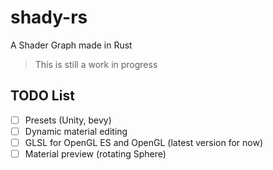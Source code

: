 # shady-rs
A Shader Graph made in Rust

> This is still a work in progress

## TODO List

- [ ] Presets (Unity, bevy)
- [ ] Dynamic material editing
- [ ] GLSL for OpenGL ES and OpenGL (latest version for now)
- [ ] Material preview (rotating Sphere)